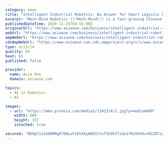 ```yaml
---
category: news
title: "Intelligent Industrial Robotics: An Answer for Smart Logistic Productivity in Post Covid"
excerpt: "Mech-Mind Robotics (\"Mech-Mind\") is a fast-growing Chinese startup backed by leading venture capital including SEQUOIA Capital China and Intel Capital with its core massive applied technologies in high-performance 3D cameras, motion planning AI algorithms ..."
publishedDateTime: 2020-11-25T04:55:00Z
originalUrl: "https://www.asiaone.com/business/intelligent-industrial-robotics-answer-smart-logistic-productivity-post-covid"
webUrl: "https://www.asiaone.com/business/intelligent-industrial-robotics-answer-smart-logistic-productivity-post-covid"
ampWebUrl: "https://www.asiaone.com/business/intelligent-industrial-robotics-answer-smart-logistic-productivity-post-covid?amp"
cdnAmpWebUrl: "https://www-asiaone-com.cdn.ampproject.org/c/s/www.asiaone.com/business/intelligent-industrial-robotics-answer-smart-logistic-productivity-post-covid?amp"
type: article
quality: 65
heat: 65
published: false

provider:
  name: Asia One
  domain: asiaone.com

topics:
  - AI in Robotics
  - AI

images:
  - url: "https://mma.prnasia.com/media2/1342314/1.jpg?p=medium600"
    width: 600
    height: 337
    isCached: true

secured: "NE9pC1JaSDWMMg0760LwfxEkXXpA061ttufIG9h7Tzdo1YR2XUh8u+N1ZR71aPSePNION8OYdzBpDffTmwdvhMHfpucw4HVvm0byetiUME1/Ac13w5Vfe6PyGAahldP0qiuO9qnq6uBuT2dh8cx/mBoCpS+Eu98+wNfJOC1eZFeWYuoUke0FSoYhm50Ayl6MlFn7hB1AXEKo136rhrsIMS8Bua/OT9KBDg6FgY0OVS3UKUdTXH4lBd/gscpr58X7t/mCN5RMQUnKTlDtXw1a7yPLdFSmuAVtYt1cfnwYFauRl5pUgd/Dud1h1JCZBitHnay+loUucxOi8d8Dn05iBzlycS3TOtoi+ZGlcuLgDas=;hKmwC69VB6RQERptObgMHQ=="
---
```


